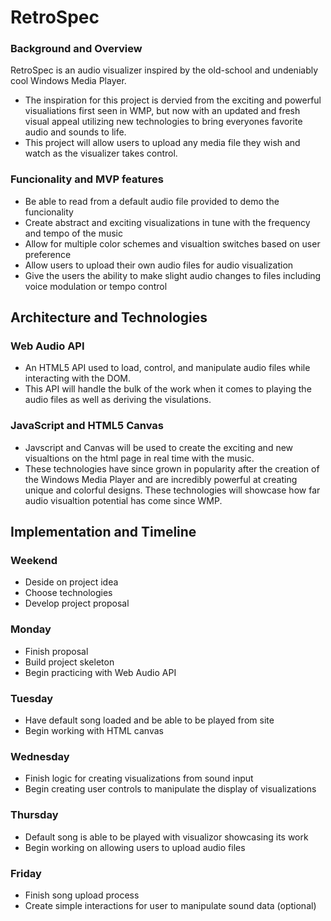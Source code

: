 # RetroSpec

### Background and Overview 

RetroSpec is an audio visualizer inspired by the old-school and undeniably cool Windows Media Player.
+ The inspiration for this project is dervied from the exciting and powerful visualiations first seen in WMP, but now with an updated and fresh visual appeal utilizing new technologies to bring everyones favorite audio and sounds to life.
+ This project will allow users to upload any media file they wish and watch as the visualizer takes control.

### Funcionality and MVP features
+ Be able to read from a default audio file provided to demo the funcionality
+ Create abstract and exciting visualizations in tune with the frequency and tempo of the music
+ Allow for multiple color schemes and visualtion switches based on user preference
+ Allow users to upload their own audio files for audio visualization
+ Give the users the ability to make slight audio changes to files including voice modulation or tempo control

## Architecture and Technologies
  ### Web Audio API
  + An HTML5 API used to load, control, and manipulate audio files while interacting with the DOM.
  + This API will handle the bulk of the work when it comes to playing the audio files as well as deriving the visulations.
  ### JavaScript and HTML5 Canvas
  + Javscript and Canvas will be used to create the exciting and new visualtions on the html page in real time with the music.
  + These technologies have since grown in popularity after the creation of the Windows Media Player and are incredibly powerful at creating unique and colorful designs. These technologies will showcase how far audio visualtion potential has come since WMP.
  
## Implementation and Timeline
### Weekend
+ Deside on project idea
+ Choose technologies
+ Develop project proposal 

### Monday
+ Finish proposal
+ Build project skeleton
+ Begin practicing with Web Audio API

### Tuesday 
+ Have default song loaded and be able to be played from site
+ Begin working with HTML canvas

### Wednesday
+ Finish logic for creating visualizations from sound input 
+ Begin creating user controls to manipulate the display of visualizations

### Thursday
+ Default song is able to be played with visualizor showcasing its work
+ Begin working on allowing users to upload audio files

### Friday 
+ Finish song upload process
+ Create simple interactions for user to manipulate sound data (optional)

